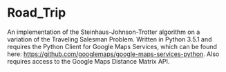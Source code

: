 # Road_Trip
An implementation of the Steinhaus-Johnson-Trotter algorithm on a variation of the Traveling Salesman Problem. Written in Python 3.5.1 and requires the Python Client for Google Maps Services, which can be found here: https://github.com/googlemaps/google-maps-services-python. Also requires access to the Google Maps Distance Matrix API.
